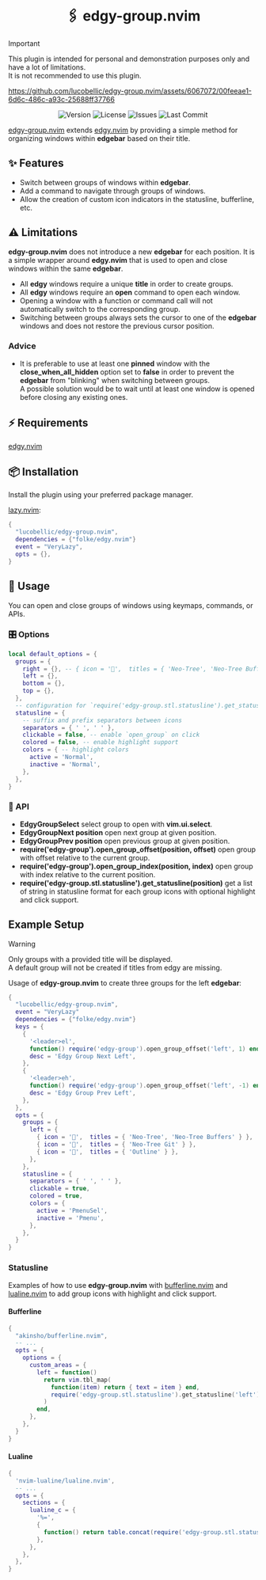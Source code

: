  <!-- panvimdoc-ignore-start -->
<h1 align="center">
  🖇️ edgy-group.nvim
</h1>

> [!IMPORTANT]
> This plugin is intended for personal and demonstration purposes only and have a lot of limitations.<br/>
> It is not recommended to use this plugin.

https://github.com/lucobellic/edgy-group.nvim/assets/6067072/00feeae1-6d6c-486c-a93c-25688ff37766

<p align="center">
  <img src="https://img.shields.io/github/v/tag/lucobellic/edgy-group.nvim?label=version&style=for-the-badge" alt="Version">
  <img src="https://img.shields.io/github/license/lucobellic/edgy-group.nvim?style=for-the-badge" alt="License">
  <img src="https://img.shields.io/github/issues/lucobellic/edgy-group.nvim?style=for-the-badge" alt="Issues">
  <img src="https://img.shields.io/github/last-commit/lucobellic/edgy-group.nvim?style=for-the-badge" alt="Last Commit">
</p>
 <!-- panvimdoc-ignore-end -->

[edgy-group.nvim](https://github.com/lucobellic/edgy-group.nvim) extends [edgy.nvim](https://github.com/folke/edgy.nvim)</b> by providing a simple method for organizing windows within **edgebar** based on their title.

## ✨ Features

- Switch between groups of windows within **edgebar**.
- Add a command to navigate through groups of windows.
- Allow the creation of custom icon indicators in the statusline, bufferline, etc.

## ⚠️ Limitations

**edgy-group.nvim** does not introduce a new **edgebar** for each position. It is a simple wrapper around **edgy.nvim** that is used to open and close windows within the same **edgebar**.

- All **edgy** windows require a unique **title** in order to create groups.
- All **edgy** windows require an **open** command to open each window.
- Opening a window with a function or command call will not automatically switch to the corresponding group.
- Switching between groups always sets the cursor to one of the **edgebar** windows and does not restore the previous cursor position.

### Advice

- It is preferable to use at least one **pinned** window with the **close_when_all_hidden** option set to **false** in order to prevent the **edgebar** from "blinking" when switching between groups.<br/>
  A possible solution would be to wait until at least one window is opened before closing any existing ones.

## ⚡️ Requirements

[edgy.nvim](https://github.com/folke/edgy.nvim)

## 📦️ Installation

Install the plugin using your preferred package manager.

[lazy.nvim]("https://github.com/folke/lazy.nvim"):

```lua
{
  "lucobellic/edgy-group.nvim",
  dependencies = {"folke/edgy.nvim"}
  event = "VeryLazy",
  opts = {},
}
```

## 🚀️ Usage

You can open and close groups of windows using keymaps, commands, or APIs.

### 🎛️ Options

```lua
local default_options = {
  groups = {
    right = {}, -- { icon = '',  titles = { 'Neo-Tree', 'Neo-Tree Buffers' } }
    left = {},
    bottom = {},
    top = {},
  },
  -- configuration for `require('edgy-group.stl.statusline').get_statusline(pos)`
  statusline = {
    -- suffix and prefix separators between icons
    separators = { ' ', ' ' },
    clickable = false, -- enable `open_group` on click
    colored = false, -- enable highlight support
    colors = { -- highlight colors
      active = 'Normal',
      inactive = 'Normal',
    },
  },
}
```

### 🔌 API

- **EdgyGroupSelect** select group to open with **vim.ui.select**.
- **EdgyGroupNext position** open next group at given position.
- **EdgyGroupPrev position** open previous group at given position.
- **require('edgy-group').open_group_offset(position, offset)** open group with offset relative to the current group.
- **require('edgy-group').open_group_index(position, index)** open group with index relative to the current position.
- **require('edgy-group.stl.statusline').get_statusline(position)** get a list of string in statusline format for each group icons with optional highlight and click support.

## Example Setup

> [!WARNING]
> Only groups with a provided title will be displayed.<br/>
> A default group will not be created if titles from edgy are missing.

Usage of **edgy-group.nvim** to create three groups for the left **edgebar**:

```lua
{
  "lucobellic/edgy-group.nvim",
  event = "VeryLazy"
  dependencies = {"folke/edgy.nvim"}
  keys = {
    {
      '<leader>el',
      function() require('edgy-group').open_group_offset('left', 1) end,
      desc = 'Edgy Group Next Left',
    },
    {
      '<leader>eh',
      function() require('edgy-group').open_group_offset('left', -1) end,
      desc = 'Edgy Group Prev Left',
    },
  },
  opts = {
    groups = {
      left = {
        { icon = '',  titles = { 'Neo-Tree', 'Neo-Tree Buffers' } },
        { icon = '',  titles = { 'Neo-Tree Git' } },
        { icon = '',  titles = { 'Outline' } },
      },
    },
    statusline = {
      separators = { ' ', ' ' },
      clickable = true,
      colored = true,
      colors = {
        active = 'PmenuSel',
        inactive = 'Pmenu',
      },
    },
  }
}
```

### Statusline

Examples of how to use **edgy-group.nvim** with [bufferline.nvim](https://github.com/akinsho/bufferline.nvim) and [lualine.nvim](https://github.com/nvim-lualine/lualine.nvim) to add group icons with highlight and click support.

#### Bufferline

```lua
{
  "akinsho/bufferline.nvim",
  -- ...
  opts = {
    options = {
      custom_areas = {
        left = function()
          return vim.tbl_map(
            function(item) return { text = item } end,
            require('edgy-group.stl.statusline').get_statusline('left')
          )
        end,
      },
    },
  }
}
```

#### Lualine

```lua
{
  'nvim-lualine/lualine.nvim',
  -- ...
  opts = {
    sections = {
      lualine_c = {
        '%=',
        {
          function() return table.concat(require('edgy-group.stl.statusline').get_statusline('bottom')) end,
        },
      },
    },
  },
}

```
